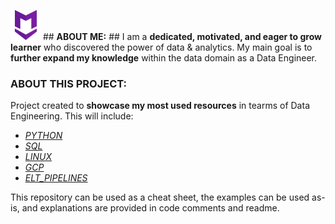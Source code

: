 ![alt text](https://github.com/adam-p/markdown-here/raw/master/src/common/images/icon48.png "Logo Title Text 1") ## **ABOUT ME:** ##
I am a **dedicated, motivated, and eager to grow learner** who discovered the power of data & analytics.
My main goal is to **further expand my knowledge** within the data domain as a Data Engineer.


### ABOUT THIS PROJECT: ###
Project created to **showcase my most used resources** in tearms of Data Engineering. This will include:
* [*PYTHON*](https://github.com/Costindumitru87/Showcase/tree/main/pythonResources) 
* [*SQL*](https://github.com/Costindumitru87/Showcase/tree/main/slqResources)
* [*LINUX*](https://github.com/Costindumitru87/Showcase/tree/main/LINUX)
* [*GCP*](https://github.com/Costindumitru87/Showcase/tree/main/GCP)
* [*ELT_PIPELINES*](https://github.com/Costindumitru87/Showcase/tree/main/ELT_Pipelines)

This repository can be used as a cheat sheet, the examples can be used as-is, and explanations are provided in code comments and readme.
